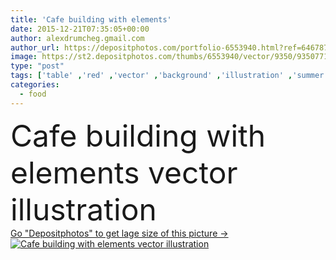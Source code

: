```yaml
---
title: 'Cafe building with elements'
date: 2015-12-21T07:35:05+00:00
author: alexdrumcheg.gmail.com
author_url: https://depositphotos.com/portfolio-6553940.html?ref=64678756
image: https://st2.depositphotos.com/thumbs/6553940/vector/9350/93507716/api_thumb_450.jpg?forcejpeg=true
type: "post"
tags: ['table' ,'red' ,'vector' ,'background' ,'illustration' ,'summer' ,'plants' ,'flowers' ,'meat' ,'food' ,'steak' ,'spoon' ,'dessert' ,'baking' ,'chair' ,'restaurant' ,'coffee' ,'croissant' ,'french' ,'tomato' ,'style' ,'sauce' ,'cartoon' ,'trees' ,'building' ,'estate' ,'exterior' ,'eat' ,'vegetables' ,'wine' ,'seafood' ,'cafe' ,'flat' ,'grapes' ,'architectural' ,'comfort' ,'balcony' ,'cucumber' ,'latte' ,'fork' ,'contemporary' ,'mushrooms' ,'dishes' ,'like' ,'salads' ,'shrimp' ,'meatballs' ,'fillets' ,'infographic' ]
categories: 
  - food
---
```

<div aling="center">
            <font size="60"> Cafe building with elements vector illustration</font>   
</div>
<div>
    <a href='https://st2.depositphotos.com/thumbs/6553940/vector/9350/93507716/api_thumb_450.jpg?forcejpeg=true?ref=64678756' target=_blank > Go "Depositphotos" to get lage size of this picture ->
        <img href='https://st2.depositphotos.com/thumbs/6553940/vector/9350/93507716/api_thumb_450.jpg?forcejpeg=true?ref=64678756' src='https://st2.depositphotos.com/6553940/9350/v/950/depositphotos_93507716-stock-illustration-cafe-building-with-elements.jpg?forcejpeg=true' alt='Cafe building with elements vector illustration' >
    </a>
</div>
